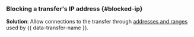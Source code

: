 ### Blocking a transfer's IP address {#blocked-ip}

**Solution**: Allow connections to the transfer through [addresses and ranges](../../../../overview/concepts/public-ips#virtual-private-cloud) used by {{ data-transfer-name }}.
